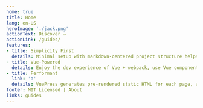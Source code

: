 ```yaml
---
home: true
title: Home
lang: en-US
heroImage: './jack.png'
actionText: Discover →
actionLink: /guides/
features:
- title: Simplicity First
  details: Minimal setup with markdown-centered project structure helps you focus on writing.
- title: Vue-Powered
  details: Enjoy the dev experience of Vue + webpack, use Vue components in markdown, and develop custom themes with Vue.
- title: Performant
  link: 'a'
  details: VuePress generates pre-rendered static HTML for each page, and runs as an SPA once a page is loaded.
footer: MIT Licensed | About
links: guides
---
```

